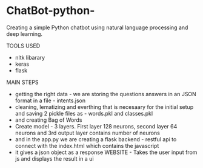 # ChatBot-python-
Creating a simple Python chatbot using natural language processing and deep learning.

TOOLS USED
- nltk libarary
- keras
- flask
  
MAIN STEPS

- getting the right data - we are storing the questions answers in an JSON format in a file - intents.json
- cleaning, lematizing and everthing that is necesaary for the initial setup and saving 2 pickle files as - words.pkl and classes.pkl
- and creating Bag of Words
- Create model - 3 layers. First layer 128 neurons, second layer 64 neurons and 3rd output layer contains number of neurons
- and in the app.py we are creating a flask backend - restful api to connect with the index.html which contains the javascript
- it gives a json object as a response
WEBSITE - Takes the user input from js and displays the result in a ui

